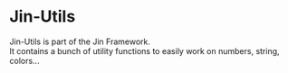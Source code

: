 # Jin-Utils

Jin-Utils is part of the Jin Framework.  
It contains a bunch of utility functions to easily work on numbers, string, colors...